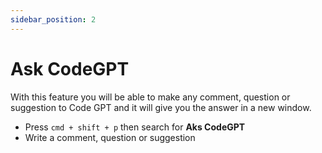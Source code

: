 ```yaml
---
sidebar_position: 2
---
```


# Ask CodeGPT

With this feature you will be able to make any comment, question or suggestion to Code GPT and it will give you the answer in a new window.

- Press `cmd + shift + p` then search for **Aks CodeGPT**
- Write a comment, question or suggestion







